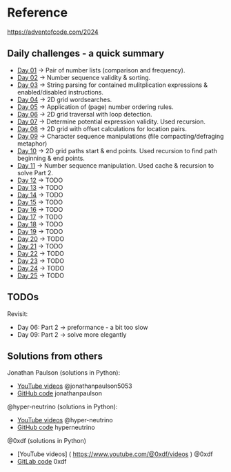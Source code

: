 # Reference

https://adventofcode.com/2024

## Daily challenges - a quick summary

* [Day 01]( https://adventofcode.com/2024/day/1 )  -> Pair of number lists (comparison and frequency).
* [Day 02]( https://adventofcode.com/2024/day/2 )  -> Number sequence validity & sorting.
* [Day 03]( https://adventofcode.com/2024/day/3 )  -> String parsing for contained mulitplication expressions & enabled/disabled instructions.
* [Day 04]( https://adventofcode.com/2024/day/4 )  -> 2D grid wordsearches.
* [Day 05]( https://adventofcode.com/2024/day/5 )  -> Application of (page) number ordering rules.
* [Day 06]( https://adventofcode.com/2024/day/6 )  -> 2D grid traversal with loop detection.
* [Day 07]( https://adventofcode.com/2024/day/7 )  -> Determine potential expression validity.  Used recursion.
* [Day 08]( https://adventofcode.com/2024/day/8 )  -> 2D grid with offset calculations for location pairs.
* [Day 09]( https://adventofcode.com/2024/day/9 )  -> Character sequence manipulations (file compacting/defraging metaphor)
* [Day 10]( https://adventofcode.com/2024/day/10 ) -> 2D grid paths start & end points.  Used recursion to find path beginning & end points.
* [Day 11]( https://adventofcode.com/2024/day/11 ) -> Number sequence manipulation.  Used cache & recursion to solve Part 2.
* [Day 12]( https://adventofcode.com/2024/day/12 ) -> TODO
* [Day 13]( https://adventofcode.com/2024/day/13 ) -> TODO
* [Day 14]( https://adventofcode.com/2024/day/14 ) -> TODO
* [Day 15]( https://adventofcode.com/2024/day/15 ) -> TODO
* [Day 16]( https://adventofcode.com/2024/day/16 ) -> TODO
* [Day 17]( https://adventofcode.com/2024/day/17 ) -> TODO
* [Day 18]( https://adventofcode.com/2024/day/18 ) -> TODO
* [Day 19]( https://adventofcode.com/2024/day/19 ) -> TODO
* [Day 20]( https://adventofcode.com/2024/day/20 ) -> TODO
* [Day 21]( https://adventofcode.com/2024/day/21 ) -> TODO
* [Day 22]( https://adventofcode.com/2024/day/22 ) -> TODO
* [Day 23]( https://adventofcode.com/2024/day/23 ) -> TODO
* [Day 24]( https://adventofcode.com/2024/day/24 ) -> TODO
* [Day 25]( https://adventofcode.com/2024/day/25 ) -> TODO


## TODOs

Revisit:

* Day 06: Part 2 -> preformance - a bit too slow
* Day 09: Part 2 -> solve more elegantly



## Solutions from others

Jonathan Paulson (solutions in Python):
* [YouTube videos]( https://www.youtube.com/@jonathanpaulson5053/videos ) @jonathanpaulson5053 
* [GitHub code]( https://github.com/jonathanpaulson/AdventOfCode/blob/master/2024 ) jonathanpaulson

@hyper-neutrino (solutions in Python):
* [YouTube videos]( https://www.youtube.com/@hyper-neutrino ) @hyper-neutrino 
* [GitHub code]( https://github.com/hyperneutrino/advent-of-code/tree/main/2024 ) hyperneutrino

@0xdf (solutions in Python)
* [YouTube videos] ( https://www.youtube.com/@0xdf/videos ) @0xdf
* [GitLab code]( https://gitlab.com/0xdf/aoc2024/ ) 0xdf